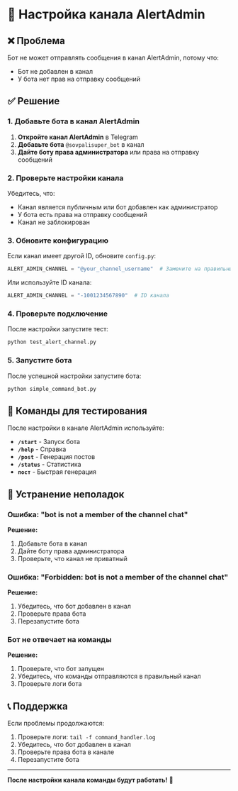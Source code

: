 # 🔧 Настройка канала AlertAdmin

## ❌ Проблема

Бот не может отправлять сообщения в канал AlertAdmin, потому что:
- Бот не добавлен в канал
- У бота нет прав на отправку сообщений

## ✅ Решение

### 1. Добавьте бота в канал AlertAdmin

1. **Откройте канал AlertAdmin** в Telegram
2. **Добавьте бота** `@sovpalisuper_bot` в канал
3. **Дайте боту права администратора** или права на отправку сообщений

### 2. Проверьте настройки канала

Убедитесь, что:
- Канал является публичным или бот добавлен как администратор
- У бота есть права на отправку сообщений
- Канал не заблокирован

### 3. Обновите конфигурацию

Если канал имеет другой ID, обновите `config.py`:

```python
ALERT_ADMIN_CHANNEL = "@your_channel_username"  # Замените на правильный username
```

Или используйте ID канала:

```python
ALERT_ADMIN_CHANNEL = "-1001234567890"  # ID канала
```

### 4. Проверьте подключение

После настройки запустите тест:

```bash
python test_alert_channel.py
```

### 5. Запустите бота

После успешной настройки запустите бота:

```bash
python simple_command_bot.py
```

## 🎯 Команды для тестирования

После настройки в канале AlertAdmin используйте:

- **`/start`** - Запуск бота
- **`/help`** - Справка
- **`/post`** - Генерация постов
- **`/status`** - Статистика
- **`пост`** - Быстрая генерация

## 🚨 Устранение неполадок

### Ошибка: "bot is not a member of the channel chat"

**Решение:**
1. Добавьте бота в канал
2. Дайте боту права администратора
3. Проверьте, что канал не приватный

### Ошибка: "Forbidden: bot is not a member of the channel chat"

**Решение:**
1. Убедитесь, что бот добавлен в канал
2. Проверьте права бота
3. Перезапустите бота

### Бот не отвечает на команды

**Решение:**
1. Проверьте, что бот запущен
2. Убедитесь, что команды отправляются в правильный канал
3. Проверьте логи бота

## 📞 Поддержка

Если проблемы продолжаются:

1. Проверьте логи: `tail -f command_handler.log`
2. Убедитесь, что бот добавлен в канал
3. Проверьте права бота в канале
4. Перезапустите бота

---

**После настройки канала команды будут работать!** 🚀
